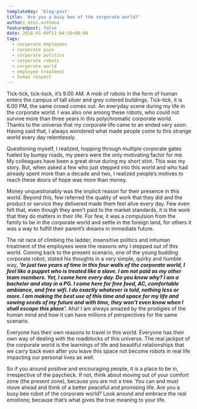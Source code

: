 ```yaml
---
templateKey: 'blog-post'
title: 'Are you a busy bee of the corporate world?'
author: mini.asthana
featuredpost: false
date: 2018-01-09T11:04:56+00:00
tags:
  - corporate employees
  - corporate pain
  - corporate politics
  - corporate robots
  - corporate world
  - employee treatment
  - human respect
---
```

Tick-tick, tick-tock, it’s 9.00 AM. A mob of robots in the form of human enters the campus of tall silver and grey colored buildings. Tick-tick, it is 6.00 PM, the same crowd comes out. An everyday scene during my life in the corporate world. I was also one among these robots, who could not survive more than three years in this polychromatic corporate world. Thanks to the universe that my corporate life came to an ended very soon. Having said that, I always wondered what made people come to this strange world every day relentlessly.

Questioning myself, I realized, hopping through multiple corporate gates fueled by bumpy roads, my peers were the only motivating factor for me. My colleagues have been a great drive during my short stint. This was my story. But, when asked a few who just stepped into this world and who had already spent more than a decade and two, I realized people’s motives to reach these doors of hope was more than money.

Money unquestionably was the implicit reason for their presence in this world. Beyond this, few referred the quality of work that they did and the product or service they delivered made them feel alive every day. Few even felt that, even though they aren’t paid to the market standards, it is the work that they do matters in their life. For few, it was a compulsion from the family to be in the corporate world and settle in the foreign land, for others it was a way to fulfill their parent’s dreams in immediate future.

The rat race of climbing the ladder, insensitive politics and inhuman treatment of the employees were the reasons why I stepped out of this world. Coming back to the present scenario, one of the young budding corporate robot, stated his thoughts in a very simple, quirky and humble way, **_‘In just two years of time in this four walls of the corporate world, I feel like a puppet who is treated like a slave. I am not paid as my other team members. Yet, I come here every day. Do you know why? I am a bachelor and stay in a PG. I come here for free food, AC, comfortable ambiance, and free wifi. I do exactly whatever is told, nothing less or more. I am making the best use of this time and space for my life and sowing seeds of my future and with time, they won’t even know when I shall escape this place’._** Aha! I am always amazed by the prodigies of the human mind and how it can have millions of perspectives for the same scenario.

Everyone has their own reasons to travel in this world. Everyone has their own way of dealing with the roadblocks of this universe. The real jackpot of the corporate world is the learnings of life and beautiful relationships that we carry back even after you leave this space not become robots in real life impacting our personal lives as well.

So if you around positive and encouraging people, it is a place to be in, irrespective of the paycheck. If not, think about moving out of your comfort zone (the present zone), because you are not a tree. You can and must move ahead and think of a better peaceful and promising life. Are you a busy bee robot of the corporate world? Look around and embrace the real emotions; because that’s what gives the true meaning to your life.
